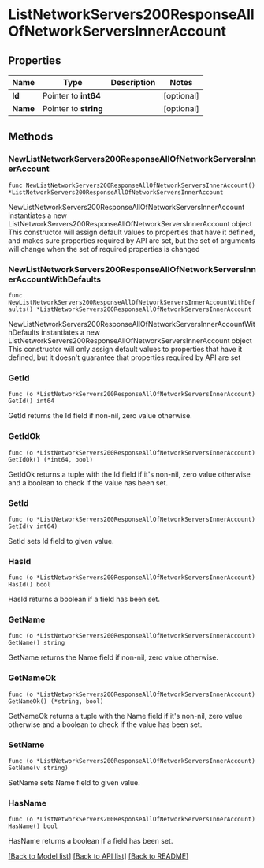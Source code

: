 # ListNetworkServers200ResponseAllOfNetworkServersInnerAccount

## Properties

Name | Type | Description | Notes
------------ | ------------- | ------------- | -------------
**Id** | Pointer to **int64** |  | [optional] 
**Name** | Pointer to **string** |  | [optional] 

## Methods

### NewListNetworkServers200ResponseAllOfNetworkServersInnerAccount

`func NewListNetworkServers200ResponseAllOfNetworkServersInnerAccount() *ListNetworkServers200ResponseAllOfNetworkServersInnerAccount`

NewListNetworkServers200ResponseAllOfNetworkServersInnerAccount instantiates a new ListNetworkServers200ResponseAllOfNetworkServersInnerAccount object
This constructor will assign default values to properties that have it defined,
and makes sure properties required by API are set, but the set of arguments
will change when the set of required properties is changed

### NewListNetworkServers200ResponseAllOfNetworkServersInnerAccountWithDefaults

`func NewListNetworkServers200ResponseAllOfNetworkServersInnerAccountWithDefaults() *ListNetworkServers200ResponseAllOfNetworkServersInnerAccount`

NewListNetworkServers200ResponseAllOfNetworkServersInnerAccountWithDefaults instantiates a new ListNetworkServers200ResponseAllOfNetworkServersInnerAccount object
This constructor will only assign default values to properties that have it defined,
but it doesn't guarantee that properties required by API are set

### GetId

`func (o *ListNetworkServers200ResponseAllOfNetworkServersInnerAccount) GetId() int64`

GetId returns the Id field if non-nil, zero value otherwise.

### GetIdOk

`func (o *ListNetworkServers200ResponseAllOfNetworkServersInnerAccount) GetIdOk() (*int64, bool)`

GetIdOk returns a tuple with the Id field if it's non-nil, zero value otherwise
and a boolean to check if the value has been set.

### SetId

`func (o *ListNetworkServers200ResponseAllOfNetworkServersInnerAccount) SetId(v int64)`

SetId sets Id field to given value.

### HasId

`func (o *ListNetworkServers200ResponseAllOfNetworkServersInnerAccount) HasId() bool`

HasId returns a boolean if a field has been set.

### GetName

`func (o *ListNetworkServers200ResponseAllOfNetworkServersInnerAccount) GetName() string`

GetName returns the Name field if non-nil, zero value otherwise.

### GetNameOk

`func (o *ListNetworkServers200ResponseAllOfNetworkServersInnerAccount) GetNameOk() (*string, bool)`

GetNameOk returns a tuple with the Name field if it's non-nil, zero value otherwise
and a boolean to check if the value has been set.

### SetName

`func (o *ListNetworkServers200ResponseAllOfNetworkServersInnerAccount) SetName(v string)`

SetName sets Name field to given value.

### HasName

`func (o *ListNetworkServers200ResponseAllOfNetworkServersInnerAccount) HasName() bool`

HasName returns a boolean if a field has been set.


[[Back to Model list]](../README.md#documentation-for-models) [[Back to API list]](../README.md#documentation-for-api-endpoints) [[Back to README]](../README.md)


